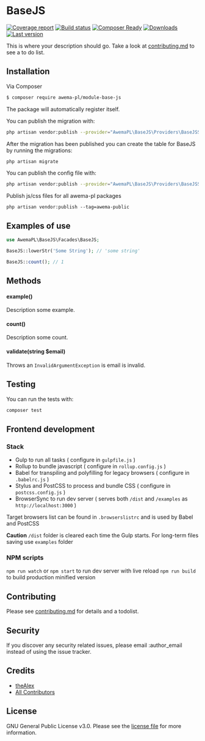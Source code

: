 # BaseJS

[![Coverage report](https://repo.pkgkit.com/4GBWO/awema-pl/module-base-js/badges/master/coverage.svg)](https://www.pkgkit.com/)
[![Build status](https://repo.pkgkit.com/4GBWO/awema-pl/module-base-js/badges/master/build.svg)](https://www.pkgkit.com/)
[![Composer Ready](https://www.pkgkit.com/4GBWO/awema-pl/module-base-js/status.svg)](https://www.pkgkit.com/)
[![Downloads](https://www.pkgkit.com/4GBWO/awema-pl/module-base-js/downloads.svg)](https://www.pkgkit.com/)
[![Last version](https://www.pkgkit.com/4GBWO/awema-pl/module-base-js/version.svg)](https://www.pkgkit.com/)


This is where your description should go. Take a look at [contributing.md](contributing.md) to see a to do list.

## Installation

Via Composer

``` bash
$ composer require awema-pl/module-base-js
```

The package will automatically register itself.

You can publish the migration with:

```bash
php artisan vendor:publish --provider="AwemaPL\BaseJS\Providers\BaseJSServiceProvider" --tag="migrations"
```

After the migration has been published you can create the table for BaseJS by running the migrations:

```bash
php artisan migrate
```

You can publish the config file with:

```bash
php artisan vendor:publish --provider="AwemaPL\BaseJS\Providers\BaseJSServiceProvider" --tag="config"
```

Publish js/css files for all awema-pl packages

```
php artisan vendor:publish --tag=awema-public
```

## Examples of use

```php
use AwemaPL\BaseJS\Facades\BaseJS;

BaseJS::lowerStr('Some String'); // 'some string'

BaseJS::count(); // 1
```

## Methods

#### example()

Description some example.

#### count()

Description some count.

#### validate(string $email)

Throws an `InvalidArgumentException` is email is invalid.

## Testing

You can run the tests with:

```bash
composer test
```

## Frontend development

### Stack

- Gulp to run all tasks ( configure in `gulpfile.js` )
- Rollup to bundle javascript ( configure in `rollup.config.js` )
- Babel for transpiling and polyfilling for legacy browsers ( configure in `.babelrc.js` )
- Stylus and PostCSS to process and bundle CSS ( configure in `postcss.config.js` )
- BrowserSync to run dev server ( serves both `/dist` and `/examples` as `http://localhost:3000` )

Target browsers list can be found in `.browserslistrc` and is used by Babel and PostCSS

**Caution** `/dist` folder is cleared each time the Gulp starts. For long-term files saving use `examples` folder

### NPM scripts

`npm run watch` or `npm start` to run dev server with live reload
`npm run build` to build production minified version

## Contributing

Please see [contributing.md](contributing.md) for details and a todolist.

## Security

If you discover any security related issues, please email :author_email instead of using the issue tracker.

## Credits

- [theAlex][link-author]
- [All Contributors][link-contributors]

## License

GNU General Public License v3.0. Please see the [license file](license.md) for more information.

[ico-version]: https://img.shields.io/packagist/v/awemapl/basejs.svg?style=flat-square
[ico-downloads]: https://img.shields.io/packagist/dt/awemapl/basejs.svg?style=flat-square
[ico-travis]: https://img.shields.io/travis/awemapl/basejs/master.svg?style=flat-square
[ico-styleci]: https://styleci.io/repos/12345678/shield

[link-packagist]: https://packagist.org/packages/awemapl/basejs
[link-downloads]: https://packagist.org/packages/awemapl/basejs
[link-travis]: https://travis-ci.org/awemapl/basejs
[link-styleci]: https://styleci.io/repos/12345678
[link-author]: https://github.com/awemapl
[link-contributors]: ../../contributors]
